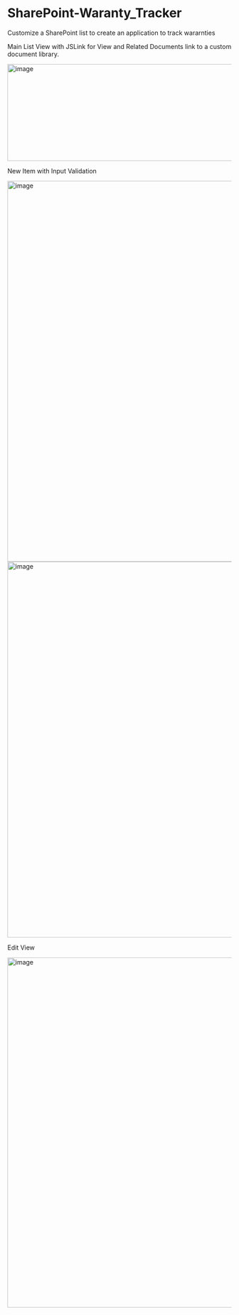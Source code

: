 # SharePoint-Waranty_Tracker
Customize a SharePoint list to create an application to track wararnties


Main List View with JSLink for View and Related Documents link to a custom document library.

<img width="1759" height="218" alt="image" src="https://github.com/user-attachments/assets/4bf671bc-3e15-418e-b7c5-c02463246139" />


New Item with Input Validation

<img width="971" height="857" alt="image" src="https://github.com/user-attachments/assets/206a316c-7068-496c-97ab-9d0eadc1c75c" />


<img width="890" height="846" alt="image" src="https://github.com/user-attachments/assets/35b5e1c6-da30-4028-b223-593114bd2936" />


Edit View


<img width="571" height="788" alt="image" src="https://github.com/user-attachments/assets/9636a5af-fac8-401c-b2ea-6b4f0a562020" />

